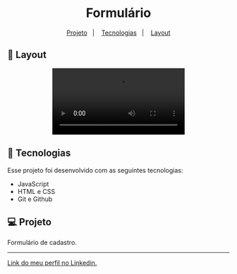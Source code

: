<h1 align="center"> Formulário </h1>

<p align="center">
  <a href="#-projeto">Projeto</a>&nbsp;&nbsp;&nbsp;|&nbsp;&nbsp;&nbsp;
  <a href="#-tecnologias">Tecnologias</a>&nbsp;&nbsp;&nbsp;|&nbsp;&nbsp;&nbsp;
  <a href="#-layout">Layout</a>
</p>

## 🔖 Layout

<p align="center">
  <video src="https://user-images.githubusercontent.com/111329429/227782700-792b4d0b-0493-42a6-82b2-69b931acf627.mp4">
</p>

## 🚀 Tecnologias

Esse projeto foi desenvolvido com as seguintes tecnologias:

- JavaScript
- HTML e CSS
- Git e Github

## 💻 Projeto

Formulário de cadastro.

---

[Link do meu perfil no Linkedin.](https://www.linkedin.com/in/felipe-moises-4a1b58248/)
